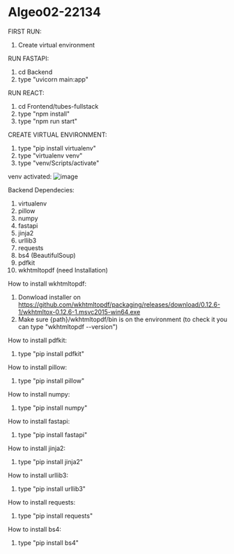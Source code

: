 # Algeo02-22134

FIRST RUN:
1. Create virtual environment

RUN FASTAPI:
1. cd Backend
2. type "uvicorn main:app"

RUN REACT:
1. cd Frontend/tubes-fullstack
2. type "npm install"
3. type "npm run start"

CREATE VIRTUAL ENVIRONMENT:
1. type "pip install virtualenv"
2. type "virtualenv venv"
3. type "venv/Scripts/activate"

venv activated:
![image](https://github.com/ValentinoTriadi/Algeo02-22134/assets/116715708/baccd383-0325-4d1d-844a-fa17b149033a)


Backend Dependecies:
1. virtualenv
2. pillow
3. numpy
4. fastapi
5. jinja2
6. urllib3
7. requests
8. bs4 (BeautifulSoup)
9. pdfkit
10. wkhtmltopdf (need Installation)


How to install wkhtmltopdf:
1. Donwload installer on https://github.com/wkhtmltopdf/packaging/releases/download/0.12.6-1/wkhtmltox-0.12.6-1.msvc2015-win64.exe
2. Make sure {path}/wkhtmltopdf/bin is on the environment (to check it you can type "wkhtmltopdf --version")

How to install pdfkit:
1. type "pip install pdfkit"

How to install pillow:
1. type "pip install pillow"

How to install numpy:
1. type "pip install numpy"

How to install fastapi:
1. type "pip install fastapi"

How to install jinja2:
1. type "pip install jinja2"

How to install urllib3:
1. type "pip install urllib3"

How to install requests:
1. type "pip install requests"

How to install bs4:
1. type "pip install bs4"